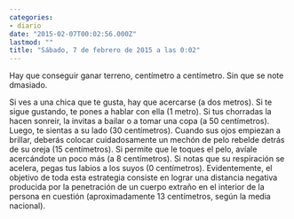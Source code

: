 ```yaml
---
categories:
- diario
date: "2015-02-07T00:02:56.000Z"
lastmod: ""
title: "Sábado, 7 de febrero de 2015 a las 0:02"
---
```


Hay que conseguir ganar terreno, centímetro a centímetro. Sin que se note dmasiado.

Si ves a una chica que te gusta, hay que acercarse (a dos metros). Si te sigue gustando, te pones a hablar con ella (1 metro).
Si tus chorradas la hacen sonreir, la invitas a bailar o a tomar una copa (a 50 centímetros).
Luego, te sientas a su lado (30 centímetros).
Cuando sus ojos empiezan a brillar, deberás colocar cuidadosamente un mechón de pelo rebelde detrás de su oreja (15 centímetros).
Si permite que le toques el pelo, avíale acercándote un poco más (a 8 centímetros).
Si notas que su respiración se acelera, pegas tus labios a los suyos (0 centímetros).
Evidentemente, el objetivo de toda esta estrategia consiste en lograr una distancia negativa producida por la penetración de un cuerpo extraño en el interior de la persona en cuestión (aproximadamente 13 centímetros, según la media nacional).